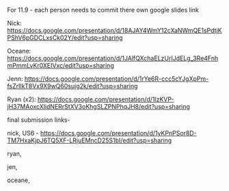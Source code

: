 For 11.9 - each person needs to commit there own google slides link

Nick: https://docs.google.com/presentation/d/18AJAY4WmY12cXaNWmQE1sPdtjKPShV6pGDCLxsCk02Y/edit?usp=sharing

Oceane: https://docs.google.com/presentation/d/1JAlfQXchaELzUrIJdELg_3Re4FnhmPmmLyKr0XEIVxc/edit?usp=sharing

Jenn: https://docs.google.com/presentation/d/1rYe6R-ccc5cYJgXpPm-fsZrIIkT8Vx9X9wQ60sujg2k/edit?usp=sharing

Ryan (x2): https://docs.google.com/presentation/d/1lzKVP-jH37MAoxcXlidNERrStXV3oKhgSLZPNPhqJH8/edit?usp=sharing




final submission links-

nick, US6 - https://docs.google.com/presentation/d/1yKPnPSor8D-TM7HxaKjpJ6TQ5XF-LRjuEMncD25S1bI/edit?usp=sharing

ryan,

jen,

oceane,
